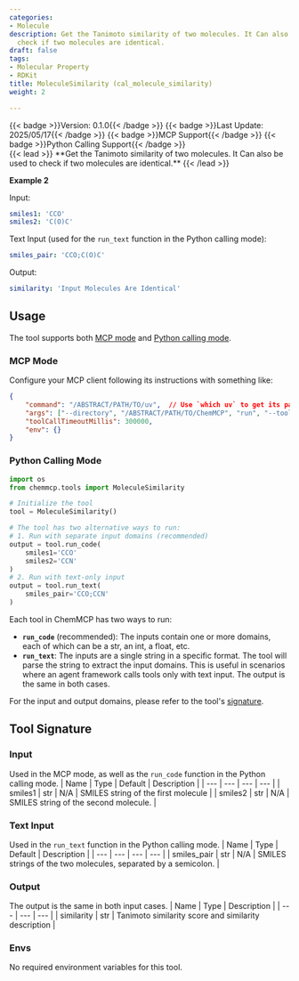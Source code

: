 ```yaml
---
categories:
- Molecule
description: Get the Tanimoto similarity of two molecules. It Can also be used to
  check if two molecules are identical.
draft: false
tags:
- Molecular Property
- RDKit
title: MoleculeSimilarity (cal_molecule_similarity)
weight: 2

---
```

<div style="display: flex; flex-wrap: wrap; gap: 0.75rem; align-items: center;">
  {{< badge >}}Version: 0.1.0{{< /badge >}}
  {{< badge >}}Last Update: 2025/05/17{{< /badge >}}
  {{< badge >}}MCP Support{{< /badge >}}
  {{< badge >}}Python Calling Support{{< /badge >}}
</div>
{{< lead >}}
**Get the Tanimoto similarity of two molecules. It Can also be used to check if two molecules are identical.**
{{< /lead >}}

**Example 2**

Input:
```yaml
smiles1: 'CCO'
smiles2: 'C(O)C'
```

Text Input (used for the `run_text` function in the Python calling mode):
```yaml
smiles_pair: 'CCO;C(O)C'
```

Output:
```yaml
similarity: 'Input Molecules Are Identical'
```

## Usage

The tool supports both [MCP mode](#mcp-mode) and [Python calling mode](#python-calling-mode).



### MCP Mode

Configure your MCP client following its instructions with something like:
```JSON
{
    "command": "/ABSTRACT/PATH/TO/uv",  // Use `which uv` to get its path
    "args": ["--directory", "/ABSTRACT/PATH/TO/ChemMCP", "run", "--tools", "MoleculeSimilarity"],
    "toolCallTimeoutMillis": 300000,
    "env": {}
}
```

### Python Calling Mode

```python
import os
from chemmcp.tools import MoleculeSimilarity

# Initialize the tool
tool = MoleculeSimilarity()

# The tool has two alternative ways to run:
# 1. Run with separate input domains (recommended)
output = tool.run_code(
    smiles1='CCO'
    smiles2='CCN'
)
# 2. Run with text-only input
output = tool.run_text(
    smiles_pair='CCO;CCN'
)
```


Each tool in ChemMCP has two ways to run:
- **`run_code`** (recommended): The inputs contain one or more domains, each of which can be a str, an int, a float, etc.
- **`run_text`**: The inputs are a single string in a specific format. The tool will parse the string to extract the input domains. This is useful in scenarios where an agent framework calls tools only with text input.
The output is the same in both cases.

For the input and output domains, please refer to the tool's [signature](#tool-signature).

## Tool Signature



### Input
Used in the MCP mode, as well as the `run_code` function in the Python calling mode.
| Name | Type | Default | Description |
| --- | --- | --- | --- |
| smiles1 | str | N/A | SMILES string of the first molecule |
| smiles2 | str | N/A | SMILES string of the second molecule. |

### Text Input
Used in the `run_text` function in the Python calling mode.
| Name | Type | Default | Description |
| --- | --- | --- | --- |
| smiles_pair | str | N/A | SMILES strings of the two molecules, separated by a semicolon. |

### Output
The output is the same in both input cases.
| Name | Type | Description |
| --- | --- | --- |
| similarity | str | Tanimoto similarity score and similarity description |

### Envs
No required environment variables for this tool.
